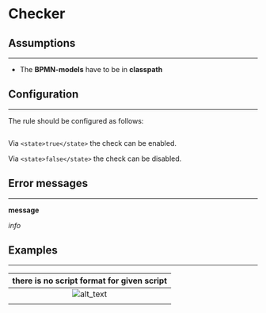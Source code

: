  Checker
=================================


## Assumptions
----------------------------------------------
- The **BPMN-models** have to be in **classpath**

## Configuration
------------------------------------------
The rule should be configured as follows:
```xml

```

Via `<state>true</state>` the check can be enabled.

Via `<state>false</state>` the check can be disabled.

## Error messages
-----------------------------------------
**message**

_info_


## Examples
----------------------------------------

| **there is no script format for given script**                                                         | 
|:------------------------------------------------------------------------------------------------------:| 
|![alt_text](img/link.PNG "description")     |
| |


